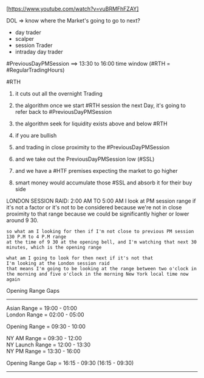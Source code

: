 [https://www.youtube.com/watch?v=vuBRMFhFZAY]  



DOL => know where the Market's going to go to next?  
- day trader   
- scalper  
- session Trader  
- intraday day trader  

#PreviousDayPMSession ==>  13:30 to 16:00 time window  (#RTH = #RegularTradingHours)  

#RTH  
1. it cuts out all the overnight Trading  
2. the algorithm once we start #RTH session the next Day, it's going to refer back to #PreviousDayPMSession  
3. the algorithm seek for liquidity exists above and below #RTH  

1. if you are bullish   
2. and trading in close proximity to the #PreviousDayPMSession   
3. and we take out the PreviousDayPMSession low (#SSL)  
4. and we have a #HTF premises expecting the market to go higher   
5. smart money would accumulate those #SSL and absorb it for their buy side 




LONDON SESSION RAID: 2:00 AM TO 5:00 AM
    I look at PM session range
    if it's not a factor or it's not to be considered because we're not in close proximity to that range because we could be significantly higher or lower around 9 30.

    so what am I looking for then if I'm not close to previous PM session 130 P.M to 4 P.M range
    at the time of 9 30 at the opening bell, and I'm watching that next 30 minutes, which is the opening range
    
    what am I going to look for then next if it's not that
    I'm looking at the London session raid
    that means I'm going to be looking at the range between two o'clock in the morning and five o'clock in the morning New York local time now again

 Opening Range Gaps



------------------------------------------------  

Asian Range         = 19:00 - 01:00   
London Range        = 02:00 - 05:00  
 
Opening Range       = 09:30 - 10:00  

NY AM Range         = 09:30 - 12:00  
NY Launch Range     = 12:00 - 13:30  
NY PM Range         = 13:30 - 16:00  

Opening Range Gap   = 16:15 - 09:30  (16:15 - 09:30)  

------------------------------------------------  
